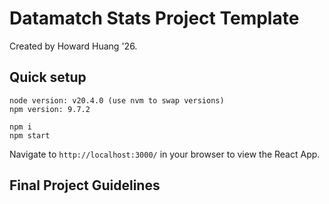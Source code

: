 # Datamatch Stats Project Template
Created by Howard Huang '26.

## Quick setup

```
node version: v20.4.0 (use nvm to swap versions)
npm version: 9.7.2
```

```
npm i
npm start
```

Navigate to `http://localhost:3000/` in your browser to view the React App.

## Final Project Guidelines


